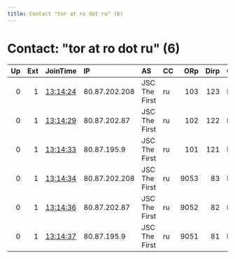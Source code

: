 ```yaml
---
title: Contact "tor at ro dot ru" (6)
---
```


# Contact: "tor at ro dot ru" (6)

|   Up |   Ext | JoinTime                                                                                            | IP            | AS            | CC   |   ORp |   Dirp | OS    | Version   | Nickname         |   eFamMembers |
|-----:|------:|:----------------------------------------------------------------------------------------------------|:--------------|:--------------|:-----|------:|-------:|:------|:----------|:-----------------|--------------:|
|    0 |     1 | [13:14:24](https://metrics.torproject.org/rs.html#details/67A862A9A92214CDF1B9292C3EC6F8427A8C3B71) | 80.87.202.208 | JSC The First | ru   |   103 |    123 | Linux | 0.4.5.7   | xqoIkecFdrb3Qpri |             1 |
|    0 |     1 | [13:14:29](https://metrics.torproject.org/rs.html#details/E10668F32E94E6C966A9B533553E8FAFF50CC1AC) | 80.87.202.87  | JSC The First | ru   |   102 |    122 | Linux | 0.4.5.7   | 8CBOYFiMYoWuTpri |             1 |
|    0 |     1 | [13:14:33](https://metrics.torproject.org/rs.html#details/A48BFD581E8D151489B574A1B8FF3422F26AC87E) | 80.87.195.9   | JSC The First | ru   |   101 |    121 | Linux | 0.4.5.7   | OVHNy2i2TYQbrpri |             1 |
|    0 |     1 | [13:14:34](https://metrics.torproject.org/rs.html#details/FF4F797B092A3A9B251F795F0CC7C841B8D65C54) | 80.87.202.208 | JSC The First | ru   |  9053 |     83 | Linux | 0.4.5.7   | IPeIe6M5hV6RCpub |             1 |
|    0 |     1 | [13:14:36](https://metrics.torproject.org/rs.html#details/627A0385FBB463FA2429571B64EA6F460E9ACA7C) | 80.87.202.87  | JSC The First | ru   |  9052 |     82 | Linux | 0.4.5.7   | ASJCrwbSjRivSpub |             1 |
|    0 |     1 | [13:14:37](https://metrics.torproject.org/rs.html#details/0E124397AF5D01008CD098790592E9A0E38C55D8) | 80.87.195.9   | JSC The First | ru   |  9051 |     81 | Linux | 0.4.5.7   | mEzeItSFlIrM1pub |             1 |
